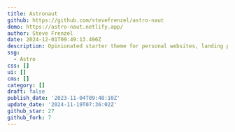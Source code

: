 ```yaml
---
title: Astronaut
github: https://github.com/stevefrenzel/astro-naut
demo: https://astro-naut.netlify.app/
author: Steve Frenzel
date: 2024-12-01T09:49:13.496Z
description: Opinionated starter theme for personal websites, landing pages, et cetera.
ssg:
  - Astro
css: []
ui: []
cms: []
category: []
draft: false
publish_date: '2023-11-04T09:48:10Z'
update_date: '2024-11-19T07:36:02Z'
github_star: 27
github_fork: 7
---
```


